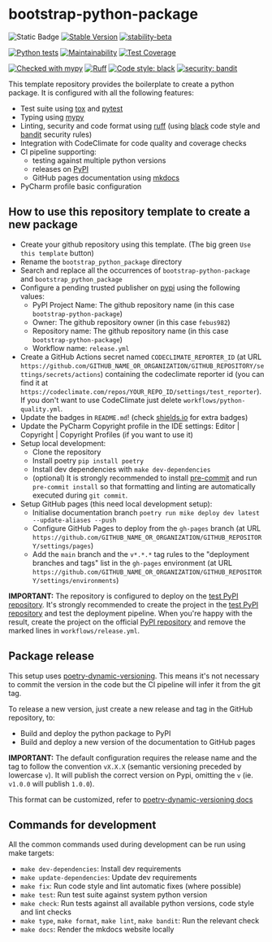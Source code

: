 # bootstrap-python-package
![Static Badge](https://img.shields.io/badge/Python-3.8_%7C_3.9_%7C_3.10_%7C_3.11_%7C_3.12-blue?logo=python&logoColor=white)
[![Stable Version](https://img.shields.io/pypi/v/bootstrap-python-package?color=blue)](https://pypi.org/project/bootstrap-python-package/)
[![stability-beta](https://img.shields.io/badge/stability-beta-33bbff.svg)](https://github.com/mkenney/software-guides/blob/master/STABILITY-BADGES.md#beta)

[![Python tests](https://github.com/febus982/bootstrap-python-package/actions/workflows/python-tests.yml/badge.svg?branch=main)](https://github.com/febus982/bootstrap-python-package/actions/workflows/python-tests.yml)
[![Maintainability](https://api.codeclimate.com/v1/badges/593e78ec96ed5ebb0dd3/maintainability)](https://codeclimate.com/github/febus982/bootstrap-python-package/maintainability)
[![Test Coverage](https://api.codeclimate.com/v1/badges/593e78ec96ed5ebb0dd3/test_coverage)](https://codeclimate.com/github/febus982/bootstrap-python-package/test_coverage)

[![Checked with mypy](https://www.mypy-lang.org/static/mypy_badge.svg)](https://mypy-lang.org/)
[![Ruff](https://img.shields.io/endpoint?url=https://raw.githubusercontent.com/charliermarsh/ruff/main/assets/badge/v1.json)](https://github.com/charliermarsh/ruff)
[![Code style: black](https://img.shields.io/badge/code%20style-black-000000.svg)](https://github.com/psf/black)
[![security: bandit](https://img.shields.io/badge/security-bandit-yellow.svg)](https://github.com/PyCQA/bandit)

This template repository provides the boilerplate to create a python package.
It is configured with all the following features:

* Test suite using [tox](https://tox.wiki/en/latest/index.html) and [pytest](https://docs.pytest.org/en/7.4.x/)
* Typing using [mypy](https://mypy.readthedocs.io/en/stable/)
* Linting, security and code format using [ruff](https://github.com/astral-sh/ruff) (using [black](https://pypi.org/project/black/)
  code style and [bandit](https://github.com/PyCQA/bandit) security rules)
* Integration with CodeClimate for code quality and coverage checks
* CI pipeline supporting:
    * testing against multiple python versions
    * releases on [PyPI](https://pypi.org)
    * GitHub pages documentation using [mkdocs](https://www.mkdocs.org)
* PyCharm profile basic configuration

## How to use this repository template to create a new package

* Create your github repository using this template. (The big green `Use this template` button)
* Rename the `bootstrap_python_package` directory
* Search and replace all the occurrences of `bootstrap-python-package` and `bootstrap_python_package`
* Configure a pending trusted publisher on [pypi](https://pypi.org/manage/account/publishing) using the following values:
    * PyPI Project Name: The github repository name (in this case `bootstrap-python-package`)
    * Owner: The github repository owner (in this case `febus982`)
    * Repository name: The github repository name (in this case `bootstrap-python-package`)
    * Workflow name: `release.yml`
* Create a GitHub Actions secret named `CODECLIMATE_REPORTER_ID` (at URL `https://github.com/GITHUB_NAME_OR_ORGANIZATION/GITHUB_REPOSITORY/settings/secrets/actions`)
  containing the codeclimate reporter id (you can find it at `https://codeclimate.com/repos/YOUR_REPO_ID/settings/test_reporter`).
  If you don't want to use CodeClimate just delete `workflows/python-quality.yml`.
* Update the badges in `README.md`! (check [shields.io](https://shields.io/) for extra badges)
* Update the PyCharm Copyright profile in the IDE settings: Editor | Copyright | Copyright Profiles (if you want to use it)
* Setup local development:
    * Clone the repository
    * Install poetry `pip install poetry`
    * Install dev dependencies with `make dev-dependencies`
    * (optional) It is strongly recommended to install [pre-commit](https://pre-commit.com/#installation)
      and run `pre-commit install` so that formatting and linting are automatically executed during `git commit`.
* Setup GitHub pages (this need local development setup):
    * Initialise documentation branch `poetry run mike deploy dev latest --update-aliases --push`
    * Configure GitHub Pages to deploy from the `gh-pages` branch (at URL `https://github.com/GITHUB_NAME_OR_ORGANIZATION/GITHUB_REPOSITORY/settings/pages`)
    * Add the `main` branch and the `v*.*.*` tag rules to the "deployment branches and tags" list in the `gh-pages` environment (at URL `https://github.com/GITHUB_NAME_OR_ORGANIZATION/GITHUB_REPOSITORY/settings/environments`)

**IMPORTANT:** The repository is configured to deploy on the [test PyPI repository](https://test.pypi.org/).
It's strongly recommended to create the project in the [test PyPI repository](https://test.pypi.org/) and test
the deployment pipeline. When you're happy with the result, create the project on the official [PyPI repository](https://pypi.org/)
and remove the marked lines in `workflows/release.yml`.

## Package release

This setup uses [poetry-dynamic-versioning](https://github.com/mtkennerly/poetry-dynamic-versioning).
This means it's not necessary to commit the version in the code but the CI pipeline
will infer it from the git tag.

To release a new version, just create a new release and tag in the GitHub repository, to:

* Build and deploy the python package to PyPI
* Build and deploy a new version of the documentation to GitHub pages

**IMPORTANT:** The default configuration requires the release name and the tag to follow
the convention `vX.X.X` (semantic versioning preceded by lowercase `v`). It will publish
the correct version on Pypi, omitting the `v` (ie. `v1.0.0` will publish `1.0.0`).

This format can be customized, refer to [poetry-dynamic-versioning docs](https://github.com/mtkennerly/poetry-dynamic-versioning)

## Commands for development

All the common commands used during development can be run using make targets:

* `make dev-dependencies`: Install dev requirements
* `make update-dependencies`: Update dev requirements
* `make fix`: Run code style and lint automatic fixes (where possible)
* `make test`: Run test suite against system python version
* `make check`: Run tests against all available python versions, code style and lint checks
* `make type`, `make format`, `make lint`, `make bandit`: Run the relevant check
* `make docs`: Render the mkdocs website locally
